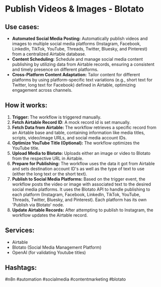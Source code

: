 # Publish Videos & Images - Blotato

## Use cases:

- **Automated Social Media Posting:** Automatically publish videos and images to multiple social media platforms (Instagram, Facebook, LinkedIn, TikTok, YouTube, Threads, Twitter, Bluesky, and Pinterest) from a centralized Airtable database.
- **Content Scheduling:** Schedule and manage social media content publishing by utilizing data from Airtable records, ensuring a consistent and timely presence on different platforms.
- **Cross-Platform Content Adaptation:** Tailor content for different platforms by using platform-specific text variations (e.g., short text for Twitter, long text for Facebook) defined in Airtable, optimizing engagement across channels.

## How it works:

1.  **Trigger:** The workflow is triggered manually.
2.  **Fetch Airtable Record ID**: A mock record id is set manually.
3.  **Fetch Data from Airtable:** The workflow retrieves a specific record from an Airtable base and table, containing information like media titles, scripts, video/image URLs, and social media account IDs.
4.  **Optimize YouTube Title (Optional):** The workflow optimizes the YouTube title.
5.  **Upload Media to Blotato:** Uploads either an image or video to Blotato from the respective URL in Airtable.
6.  **Prepare for Publishing:** The workflow uses the data it got from Airtable and sets destination account ID's as well as the type of text to use (either the long text or the short text).
7.  **Publish to Social Media Platforms:** Based on the trigger event, the workflow posts the video or image with associated text to the desired social media platforms. It uses the Blotato API to handle publishing to each platform (Instagram, Facebook, LinkedIn, TikTok, YouTube, Threads, Twitter, Bluesky, and Pinterest). Each platform has its own 'Publish via Blotato' node.
8.  **Update Airtable Records:** After attempting to publish to Instagram, the workflow updates the Airtable record.

## Services:

-   Airtable
-   Blotato (Social Media Management Platform)
-   OpenAI (for validating Youtube titles)

## Hashtags:

#n8n #automation #socialmedia #contentmarketing #blotato
